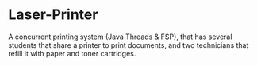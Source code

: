 # Laser-Printer

A concurrent printing system (Java Threads & FSP), that has several students that share a printer to print documents, and two technicians that refill it with paper and toner cartridges.
